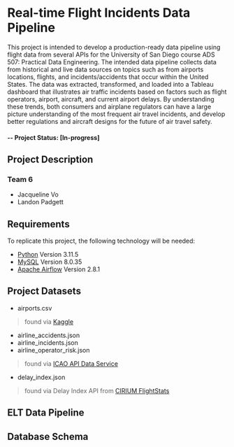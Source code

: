 # Real-time Flight Incidents Data Pipeline

This project is intended to develop a production-ready data pipeline using flight data from several APIs for the University of San Diego course ADS 507: Practical Data Engineering. The intended data pipeline collects data from historical and live data sources on topics such as from airports locations, flights, and incidents/accidents that occur within the United States. The data was extracted, transformed, and loaded into a Tableau dashboard that illustrates air traffic incidents based on factors such as flight operators, airport, aircraft, and current airport delays. By understanding these trends, both consumers and airplane regulators can have a large picture understanding of the most frequent air travel incidents, and develop better regulations and aircraft designs for the future of air travel safety.

#### -- Project Status: [In-progress]

## Project Description

### Team 6
* Jacqueline Vo
* Landon Padgett

## Requirements

To replicate this project, the following technology will be needed:
- [Python](https://www.python.org/) Version 3.11.5
- [MySQL](https://www.mysql.com/) Version 8.0.35
- [Apache Airflow](https://airflow.apache.org/) Version 2.8.1

## Project Datasets
- airports.csv 
> found via [Kaggle](https://www.kaggle.com/datasets/tylerx/flights-and-airports-data?select=airports.csv)
- airline_accidents.json
- airline_incidents.json
- airline_operator_risk.json
> found via [ICAO API Data Service](https://applications.icao.int/dataservices/default.aspx)
- delay_index.json
> found via Delay Index API from [CIRIUM FlightStats](https://developer.flightstats.com/api-docs/delayindex/v1#IntDoc)

## ELT Data Pipeline


## Database Schema


